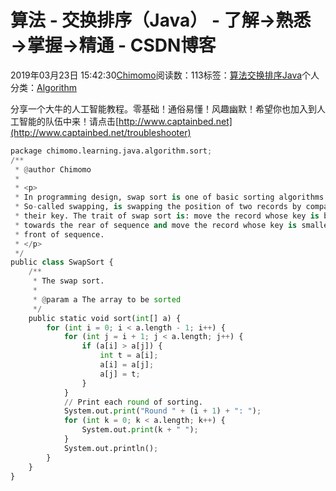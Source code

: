
# 算法 - 交换排序（Java） - 了解→熟悉→掌握→精通 - CSDN博客


2019年03月23日 15:42:30[Chimomo](https://me.csdn.net/chimomo)阅读数：113标签：[算法](https://so.csdn.net/so/search/s.do?q=算法&t=blog)[交换排序](https://so.csdn.net/so/search/s.do?q=交换排序&t=blog)[Java](https://so.csdn.net/so/search/s.do?q=Java&t=blog)[](https://so.csdn.net/so/search/s.do?q=交换排序&t=blog)[](https://so.csdn.net/so/search/s.do?q=算法&t=blog)个人分类：[Algorithm](https://blog.csdn.net/chimomo/article/category/1826645)
[](https://so.csdn.net/so/search/s.do?q=算法&t=blog)


分享一个大牛的人工智能教程。零基础！通俗易懂！风趣幽默！希望你也加入到人工智能的队伍中来！请点击[http://www.captainbed.net](http://www.captainbed.net/troubleshooter)
```python
package chimomo.learning.java.algorithm.sort;
/**
 * @author Chimomo
 *
 * <p>
 * In programming design, swap sort is one of basic sorting algorithms.
 * So-called swapping, is swapping the position of two records by comparing
 * their key. The trait of swap sort is: move the record whose key is bigger
 * towards the rear of sequence and move the record whose key is smaller to the
 * front of sequence.
 * </p>
 */
public class SwapSort {
    /**
     * The swap sort.
     *
     * @param a The array to be sorted
     */
    public static void sort(int[] a) {
        for (int i = 0; i < a.length - 1; i++) {
            for (int j = i + 1; j < a.length; j++) {
                if (a[i] > a[j]) {
                    int t = a[i];
                    a[i] = a[j];
                    a[j] = t;
                }
            }
            // Print each round of sorting.
            System.out.print("Round " + (i + 1) + ": ");
            for (int k = 0; k < a.length; k++) {
                System.out.print(k + " ");
            }
            System.out.println();
        }
    }
}
```


